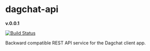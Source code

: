 # dagchat-api

**v.0.0.1**

[![Build Status](https://travis-ci.com/perfectstorms/dagchat-api.svg)](https://travis-ci.com/perfectstorms/dagchat-api)

Backward compatible REST API service for the Dagchat client app.
